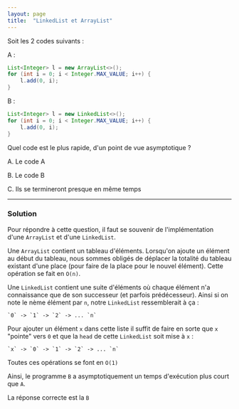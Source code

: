 ```yaml
---
layout: page
title:  "LinkedList et ArrayList"
---
```


Soit les 2 codes suivants :

A :
```java
List<Integer> l = new ArrayList<>();
for (int i = 0; i < Integer.MAX_VALUE; i++) {
    l.add(0, i);
}
```
B :
```java
List<Integer> l = new LinkedList<>();
for (int i = 0; i < Integer.MAX_VALUE; i++) {
    l.add(0, i);
}
```
Quel code est le plus rapide, d'un point de vue asymptotique ?

A. Le code A

B. Le code B

C. Ils se termineront presque en même temps

***

### Solution

Pour répondre à cette question, il faut se souvenir de l'implémentation d'une `ArrayList` et d'une `LinkedList`.

Une `ArrayList` contient un tableau d'éléments. Lorsqu'on ajoute un élément au début du tableau, nous sommes obligés de déplacer la totalité du tableau existant d'une place (pour faire de la place pour le nouvel élément). Cette opération se fait en `O(n)`.

Une `LinkedList` contient une suite d'éléments où chaque élément n'a connaissance que de son successeur (et parfois prédécesseur). Ainsi
si on note le nème élément par `n`, notre `LinkedList` ressemblerait à ça :
```
`0` -> `1` -> `2` -> ... `n`
```
Pour ajouter un élément `x` dans cette liste il suffit de faire en sorte que `x` "pointe" vers `0` et que la `head` de cette `LinkedList` soit mise à `x` :
```
`x` -> `0` -> `1` -> `2` -> ... `n`
```
Toutes ces opérations se font en `O(1)`

Ainsi, le programme `B` a asymptotiquement un temps d'exécution plus court que `A`.

La réponse correcte est la `B`
